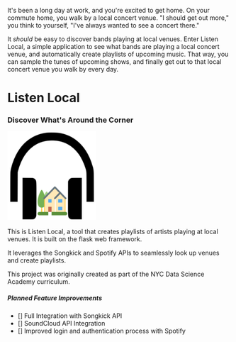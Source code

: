 It's been a long day at work, and you're excited to get home. On your commute home, you walk by a local concert venue. "I should get out more," you think to yourself, "I've always wanted to see a concert there."

It _should_ be easy to discover bands playing at local venues. Enter Listen Local, a simple application to see what bands are playing a local concert venue, and automatically create playlists of upcoming music. That way, you can sample the tunes of upcoming shows, and finally get out to that local concert venue you walk by every day.

# Listen Local

### Discover What's Around the Corner
<img src="/app/static/listenlocalimage.png" height="200" width="200">

This is Listen Local, a tool that creates playlists of artists playing at local venues. It is built on the flask web framework.

It leverages the Songkick and Spotify APIs to seamlessly look up venues and create playlists.

This project was originally created as part of the NYC Data Science Academy curriculum.

##### Planned Feature Improvements
- [] Full Integration with Songkick API
- [] SoundCloud API Integration
- [] Improved login and authentication process with Spotify
